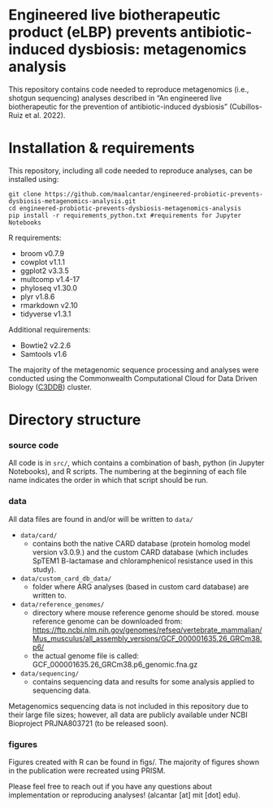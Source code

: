 # Engineered live biotherapeutic product (eLBP) prevents antibiotic-induced dysbiosis: metagenomics analysis

This repository contains code needed to reproduce metagenomics (i.e., shotgun sequencing) analyses described in “An engineered live biotherapeutic for the prevention of antibiotic-induced dysbiosis” (Cubillos-Ruiz et al. 2022). 

# Installation & requirements  

This repository, including all code needed to reproduce analyses, can be installed using:

~~~
git clone https://github.com/maalcantar/engineered-probiotic-prevents-dysbiosis-metagenomics-analysis.git
cd engineered-probiotic-prevents-dysbiosis-metagenomics-analysis
pip install -r requirements_python.txt #requirements for Jupyter Notebooks 
~~~

R requirements:
* broom v0.7.9 
* cowplot v1.1.1 
* ggplot2 v3.3.5 
* multcomp v1.4-17 
* phyloseq v1.30.0 
* plyr v1.8.6
* rmarkdown v2.10
* tidyverse v1.3.1

Additional requirements: 
* Bowtie2 v2.2.6
* Samtools v1.6

The majority of the metagenomic sequence processing and analyses were conducted using the Commonwealth Computational Cloud for Data Driven Biology ([C3DDB](https://www.mghpcc.org/c3ddb/)) cluster.

# Directory structure

### source code

All code is in  <code>src/</code>, which contains a combination of bash, python (in Jupyter Notebooks), and R scripts. The numbering at the beginning of each file name indicates the order in which that script should be run. 

### data

All data files are found in and/or will be written to <code>data/</code>

* <code>data/card/</code>
  * contains both the native CARD database (protein homolog model version v3.0.9.) and the custom CARD database (which includes SpTEM1 B-lactamase and chloramphenicol resistance used in this study). 
* <code>data/custom_card_db_data/</code>
  * folder where ARG analyses (based in custom card database) are written to.
* <code>data/reference_genomes/</code>
  * directory where mouse reference genome should be stored.
  mouse reference genome can be downloaded from: https://ftp.ncbi.nlm.nih.gov/genomes/refseq/vertebrate_mammalian/Mus_musculus/all_assembly_versions/GCF_000001635.26_GRCm38.p6/
   * the actual genome file is called: GCF_000001635.26_GRCm38.p6_genomic.fna.gz
* <code>data/sequencing/</code> 
  * contains sequencing data and results for some analysis applied to sequencing data.

Metagenomics sequencing data is not included in this repository due to their large file sizes; however, all data are publicly available under NCBI Bioproject PRJNA803721 (to be released soon).

### figures

Figures created with R can be found in figs/. The majority of figures shown in the publication were recreated using PRISM.

Please feel free to reach out if you have any questions about implementation or reproducing analyses! (alcantar [at] mit [dot] edu).
